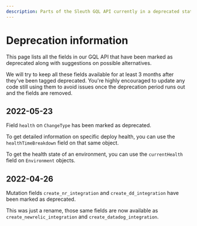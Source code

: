 ```yaml
---
description: Parts of the Sleuth GQL API currently in a deprecated state
---
```


# Deprecation information

This page lists all the fields in our GQL API that have been marked as deprecated along with suggestions on possible alternatives.

We will try to keep all these fields available for at least 3 months after they've been tagged deprecated. You're highly encouraged to update any code still using them to avoid issues once the deprecation period runs out and the fields are removed.

## 2022-05-23

Field `health` on `ChangeType` has been marked as deprecated.

To get detailed information on specific deploy health, you can use the `healthTimeBreakdown` field on that same object.

To get the health state of an environment, you can use the `currentHealth` field on `Environment` objects.

## 2022-04-26

Mutation fields `create_nr_integration` and `create_dd_integration` have been marked as deprecated.

This was just a rename, those same fields are now available as `create_newrelic_integration` and `create_datadog_integration`.
